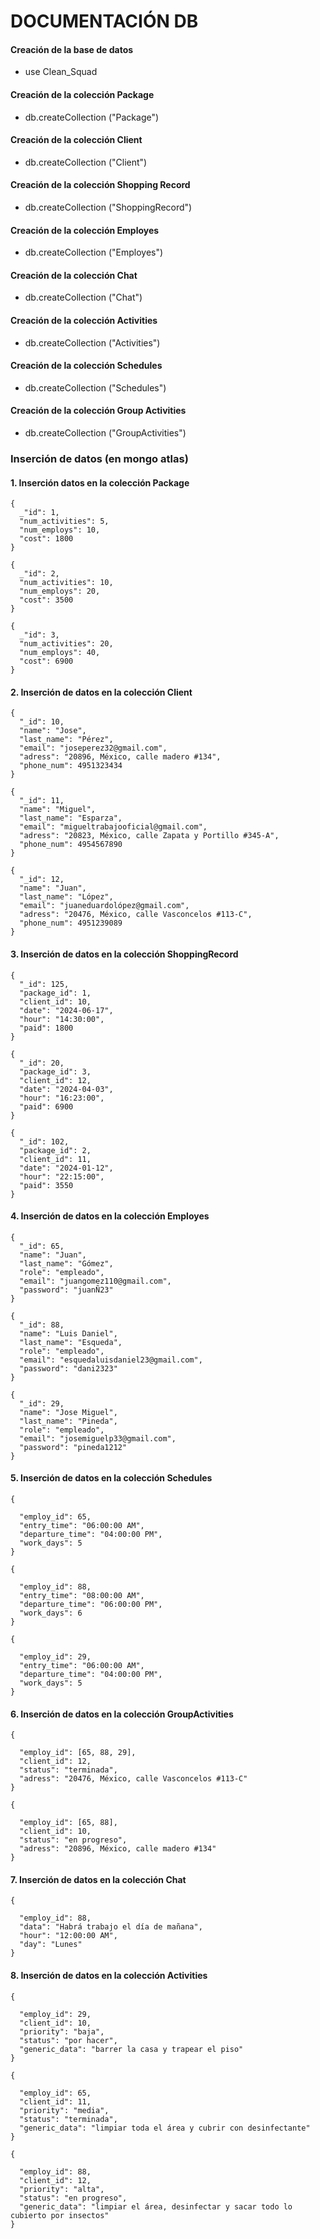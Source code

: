 # DOCUMENTACIÓN DB

#### Creación de la base de datos

* use Clean_Squad
  
#### Creación de la colección Package

* db.createCollection ("Package")

#### Creación de la colección Client

* db.createCollection ("Client")

#### Creación de la colección Shopping Record

* db.createCollection ("ShoppingRecord")
  

#### Creación de la colección Employes

* db.createCollection ("Employes")
  

#### Creación de la colección Chat

* db.createCollection ("Chat")
  

#### Creación de la colección Activities

* db.createCollection ("Activities")
  

#### Creación de la colección Schedules

* db.createCollection ("Schedules")
  

#### Creación de la colección Group Activities

* db.createCollection ("GroupActivities")


### Inserción de datos (en mongo atlas)


#### 1. Inserción datos en la colección Package
```
{
  _"id": 1,
  "num_activities": 5,
  "num_employs": 10,
  "cost": 1800
}
```
```
{
  _"id": 2,
  "num_activities": 10,
  "num_employs": 20,
  "cost": 3500
}
```
```
{
  _"id": 3,
  "num_activities": 20,
  "num_employs": 40,
  "cost": 6900
}
```

#### 2. Inserción de datos en la colección Client
```
{
  "_id": 10,
  "name": "Jose",
  "last_name": "Pérez",
  "email": "joseperez32@gmail.com",
  "adress": "20896, México, calle madero #134",
  "phone_num": 4951323434
}
```
```
{
  "_id": 11,
  "name": "Miguel",
  "last_name": "Esparza",
  "email": "migueltrabajooficial@gmail.com",
  "adress": "20823, México, calle Zapata y Portillo #345-A",
  "phone_num": 4954567890
}
```
```
{
  "_id": 12,
  "name": "Juan",
  "last_name": "López",
  "email": "juaneduardolópez@gmail.com",
  "adress": "20476, México, calle Vasconcelos #113-C",
  "phone_num": 4951239089
}
```

#### 3. Inserción de datos en la colección ShoppingRecord
```
{
  "_id": 125,
  "package_id": 1,
  "client_id": 10,
  "date": "2024-06-17",
  "hour": "14:30:00",
  "paid": 1800
}
```
```
{
  "_id": 20,
  "package_id": 3,
  "client_id": 12,
  "date": "2024-04-03",
  "hour": "16:23:00",
  "paid": 6900
}
```
```
{
  "_id": 102,
  "package_id": 2,
  "client_id": 11,
  "date": "2024-01-12",
  "hour": "22:15:00",
  "paid": 3550
}
```

#### 4. Inserción de datos en la colección Employes
```
{
  "_id": 65,
  "name": "Juan",
  "last_name": "Gómez",
  "role": "empleado",
  "email": "juangomez110@gmail.com",
  "password": "juanÑ23"
}
```
```
{
  "_id": 88,
  "name": "Luis Daniel",
  "last_name": "Esqueda",
  "role": "empleado",
  "email": "esquedaluisdaniel23@gmail.com",
  "password": "dani2323"
}
```
```
{
  "_id": 29,
  "name": "Jose Miguel",
  "last_name": "Pineda",
  "role": "empleado",
  "email": "josemiguelp33@gmail.com",
  "password": "pineda1212"
}
```

#### 5. Inserción de datos en la colección Schedules
```
{

  "employ_id": 65,
  "entry_time": "06:00:00 AM",
  "departure_time": "04:00:00 PM",
  "work_days": 5
}
```
```
{

  "employ_id": 88,
  "entry_time": "08:00:00 AM",
  "departure_time": "06:00:00 PM",
  "work_days": 6
}
```
```
{

  "employ_id": 29,
  "entry_time": "06:00:00 AM",
  "departure_time": "04:00:00 PM",
  "work_days": 5
}
```

#### 6. Inserción de datos en la colección GroupActivities
```
{

  "employ_id": [65, 88, 29],
  "client_id": 12,
  "status": "terminada",
  "adress": "20476, México, calle Vasconcelos #113-C"
}
```
```
{

  "employ_id": [65, 88],
  "client_id": 10,
  "status": "en progreso",
  "adress": "20896, México, calle madero #134"
}
```

#### 7. Inserción de datos en la colección Chat
```
{

  "employ_id": 88,
  "data": "Habrá trabajo el día de mañana",
  "hour": "12:00:00 AM",
  "day": "Lunes"
}
```

#### 8. Inserción de datos en la colección Activities
```
{

  "employ_id": 29,
  "client_id": 10,
  "priority": "baja",
  "status": "por hacer",
  "generic_data": "barrer la casa y trapear el piso"
}
```
```
{

  "employ_id": 65,
  "client_id": 11,
  "priority": "media",
  "status": "terminada",
  "generic_data": "limpiar toda el área y cubrir con desinfectante"
}
```
```
{

  "employ_id": 88,
  "client_id": 12,
  "priority": "alta",
  "status": "en progreso",
  "generic_data": "limpiar el área, desinfectar y sacar todo lo cubierto por insectos"
}
```
